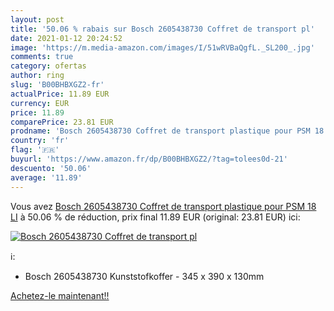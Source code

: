 ```yaml
---
layout: post
title: '50.06 % rabais sur Bosch 2605438730 Coffret de transport pl'
date: 2021-01-12 20:24:52
image: 'https://m.media-amazon.com/images/I/51wRVBaQgfL._SL200_.jpg'
comments: true
category: ofertas
author: ring
slug: 'B00BHBXGZ2-fr'
actualPrice: 11.89 EUR
currency: EUR
price: 11.89
comparePrice: 23.81 EUR
prodname: 'Bosch 2605438730 Coffret de transport plastique pour PSM 18 LI'
country: 'fr'
flag: '🇫🇷'
buyurl: 'https://www.amazon.fr/dp/B00BHBXGZ2/?tag=tolees0d-21'
descuento: '50.06'
average: '11.89'
---
```


Vous avez [Bosch 2605438730 Coffret de transport plastique pour PSM 18 LI](https://www.amazon.fr/dp/B00BHBXGZ2/?tag=tolees0d-21)  à  50.06 % de réduction, prix final  11.89 EUR (original: 23.81 EUR) ici:

[![Bosch 2605438730 Coffret de transport pl](https://m.media-amazon.com/images/I/51wRVBaQgfL._SL200_.jpg)](https://www.amazon.fr/dp/B00BHBXGZ2/?tag=tolees0d-21)

ℹ️:

- Bosch 2605438730 Kunststofkoffer - 345 x 390 x 130mm

[Achetez-le maintenant!!](https://www.amazon.fr/dp/B00BHBXGZ2/?tag=tolees0d-21)
